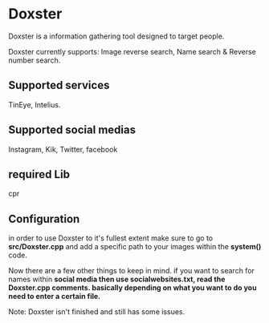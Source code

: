 # Doxster
Doxster is a information gathering tool designed to target people.

Doxster currently supports:
Image reverse search, Name search & Reverse number search.

## Supported services
TinEye, Intelius.

## Supported social medias
Instagram, Kik, Twitter, facebook


## required Lib
cpr

## Configuration
in order to use Doxster to it's fullest extent make sure to go to **src/Doxster.cpp** and add a specific path to your images within the **system()** code.

Now there are a few other things to keep in mind.
if you want to search for names within **social media then use socialwebsites.txt, read the Doxster.cpp comments. basically depending on what you want to do you need to enter a certain file.**


Note: Doxster isn't finished and still has some issues.
